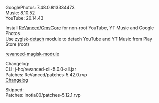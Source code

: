 GooglePhotos: 7.48.0.813334473  
Music: 8.10.52  
YouTube: 20.14.43  

Install [ReVanced/GmsCore](https://github.com/ReVanced/GmsCore/releases) for non-root YouTube, YT Music and Google Photos  
Use [zygisk-detach](https://github.com/j-hc/zygisk-detach) module to detach YouTube and YT Music from Play Store (root)  

[revanced-magisk-module](https://github.com/Lassie111/revanced-magisk-module)  

Changelog:  
CLI: j-hc/revanced-cli-5.0.0-all.jar  
Patches: ReVanced/patches-5.42.0.rvp  
[Changelog](https://github.com/ReVanced/revanced-patches/releases/tag/v5.42.0)  

Skipped:  
Patches: inotia00/patches-5.12.1.rvp    
